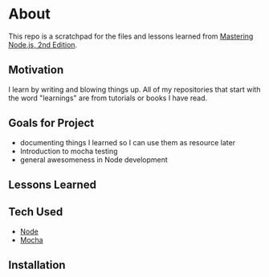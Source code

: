 # About

This repo is a scratchpad for the files and lessons learned from [Mastering Node.js, 2nd Edition](https://www.amazon.com/Mastering-Node-js-server-side-applications-efficiently-ebook/dp/B078MNXC78).

## Motivation

I learn by writing and blowing things up. All of my repositories that start with the word "learnings" are from tutorials or books I have read.

## Goals for Project

-   documenting things I learned so I can use them as resource later
-   Introduction to mocha testing
-   general awesomeness in Node development

## Lessons Learned

## Tech Used

-   [Node](https://nodejs.org/en/)
-   [Mocha](https://mochajs.org/)

## Installation
